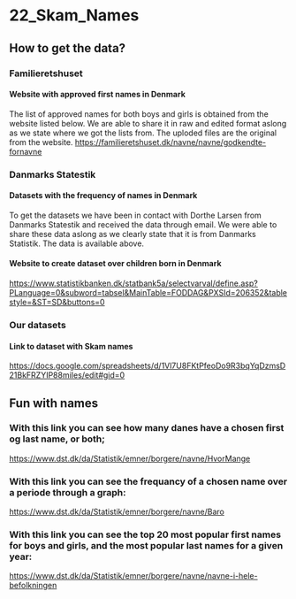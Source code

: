 # 22_Skam_Names

## How to get the data?
### Familieretshuset
#### Website with approved first names in Denmark
The list of approved names for both boys and girls is obtained from the website listed below. We are able to share it in raw and edited format aslong as we state where we got the lists from. The uploded files are the original from the website.
https://familieretshuset.dk/navne/navne/godkendte-fornavne

### Danmarks Statestik
#### Datasets with the frequency of names in Denmark
To get the datasets we have been in contact with Dorthe Larsen from Danmarks Statestik and received the data through email. We were able to share these data aslong as we clearly state that it is from Danmarks Statistik. The data is available above.

#### Website to create dataset over children born in Denmark
https://www.statistikbanken.dk/statbank5a/selectvarval/define.asp?PLanguage=0&subword=tabsel&MainTable=FODDAG&PXSId=206352&tablestyle=&ST=SD&buttons=0 

### Our datasets
#### Link to dataset with Skam names
https://docs.google.com/spreadsheets/d/1Vl7U8FKtPfeoDo9R3bqYqDzmsD21BkFRZYIP88miIes/edit#gid=0


## Fun with names

### With this link you can see how many danes have a chosen first og last name, or both;
https://www.dst.dk/da/Statistik/emner/borgere/navne/HvorMange

### With this link you can see the frequancy of a chosen name over a periode through a graph:
https://www.dst.dk/da/Statistik/emner/borgere/navne/Baro

### With this link you can see the top 20 most popular first names for boys and girls, and the most popular last names for a given year:
https://www.dst.dk/da/Statistik/emner/borgere/navne/navne-i-hele-befolkningen
